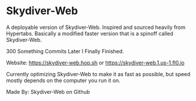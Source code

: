 # Skydiver-Web
A deployable version of Skydiver-Web.
Inspired and sourced heavily from Hypertabs.
Basically a modified faster version that is a spinoff called Skydiver-Web.

300 Something Commits Later I Finally Finished. 

Website: https://skydiver-web.hop.sh or https://skydiver-web.1.us-1.fl0.io

Currently optimizing Skydiver-Web to make it as fast as possible, but speed mostly depends on the computer you run it on.

Made By: Skydiver-Web on Github    
      

